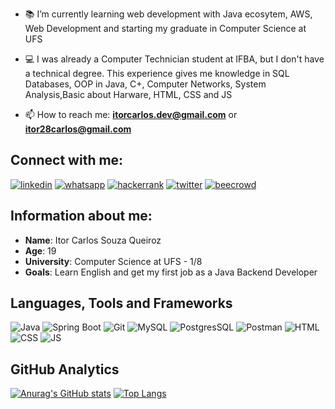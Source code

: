 
- 📚 I’m currently learning web development with Java ecosytem, AWS, Web Development
and starting my graduate in Computer Science at UFS

- 💻 I was already a Computer Technician student at IFBA, but I don't have a technical degree. This experience gives me knowledge in SQL Databases, OOP in Java, C+, Computer Networks, System Analysis,Basic about Harware, HTML, CSS and JS

- 📫 How to reach me: **itorcarlos.dev@gmail.com** or **itor28carlos@gmail.com**

## Connect with me:

[![linkedin](https://img.shields.io/badge/linkedin-111111?style=for-the-badge&logo=linkedin&logoColor=white)](https://www.linkedin.com/in/itor-carlos-souza-queiroz-255b4616a)
[![whatsapp](https://img.shields.io/badge/whatsapp-111111?style=for-the-badge&logo=whatsapp&logoColor=white)](https://api.whatsapp.com/send?phone=5574988529360)
[![hackerrank](https://img.shields.io/badge/hackerrank-111111?style=for-the-badge&logo=hackerrank&logoColor=white)](https://www.hackerrank.com/itor51carlos)
[![twitter](https://img.shields.io/badge/twitter-111111?style=for-the-badge&logo=twitter&logoColor=white)](https://twitter.com/CarlosItor)
[![beecrowd](https://img.shields.io/badge/beecrowd-111111?style=for-the-badge&logo=beecrowd&logoColor=white)](https://www.beecrowd.com.br/judge/pt/profile/503714)



## Information about me:

* **Name**: Itor Carlos Souza Queiroz
* **Age**: 19
* **University**: Computer Science at UFS - 1/8
* **Goals**: Learn English and get my first job as a Java Backend Developer

## Languages, Tools and Frameworks

![Java](https://img.shields.io/badge/Java-111?style=for-the-badge&logo=java&logoColor=white)
![Spring Boot](https://img.shields.io/badge/springboot-111?style=for-the-badge&logo=springboot&logoColor=white)
![Git](https://img.shields.io/badge/git-111?style=for-the-badge&logo=git&logoColor=white)
![MySQL](https://img.shields.io/badge/mysql-111?style=for-the-badge&logo=mysql&logoColor=white)
![PostgresSQL](https://img.shields.io/badge/PostgreSQL-111?style=for-the-badge&logo=postgresql&logoColor=white)
![Postman](https://img.shields.io/badge/postman-111?style=for-the-badge&logo=postman&logoColor=white)
![HTML](https://img.shields.io/badge/html5-111?style=for-the-badge&logo=html5&logoColor=white)
![CSS](https://img.shields.io/badge/css3-111?style=for-the-badge&logo=css3&logoColor=white)
![JS](https://img.shields.io/badge/javascript-111?style=for-the-badge&logo=javascript&logoColor=white)


## GitHub Analytics

[![Anurag's GitHub stats](https://github-readme-stats.vercel.app/api?username=Itor-Carlos&show_icons=true&theme=midnight-purple&locale=en&layout=compact)](https://github.com/anuraghazra/github-readme-stats)
[![Top Langs](https://github-readme-stats.vercel.app/api/top-langs/?username=Itor-Carlos&show_icons=true&theme=midnight-purple&locale=en&layout=compact)](https://github.com/anuraghazra/github-readme-stats)

